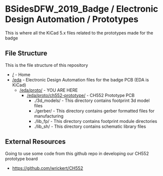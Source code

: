# BSidesDFW_2019_Badge / Electronic Design Automation / Prototypes

This is where all the KiCad 5.x files related to the prototypes made for the badge

## File Structure

This is the file structure of this repository

* [/](/README.md) - Home
* [/eda](/eda/) - Electronic Design Automation files for the badge PCB (EDA is KiCad)
  * [/eda/proto/](/eda/proto/) - YOU ARE HERE
    * [/eda/proto/ch552-prototype/](/eda/proto/ch552-prototype/) - CH552 Prototype PCB
      * ./3d_models/ - This directory contains footprint 3d model files
      * ./gerber/ - This directory contains gerber formatted files for manufacturing
      * ./lib_fp/ - This directory contains footprint module directories
      * ./lib_sh/ - This directory contains schematic library files

## External Resources

Going to use some code from this github repo in developing our CH552 prototype board

* https://github.com/wrickert/CH552
